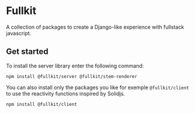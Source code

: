# Fullkit

A collection of packages to create a Django-like experience with fullstack javascript.

## Get started

To install the server library enter the following command:

```
npm install @fullkit/server @fullkit/stem-renderer
```

You can also install only the packages you like for exemple `@fullkit/client` to use the reactivity functions inspired by Solidjs.

```
npm install @fullkit/client
```
